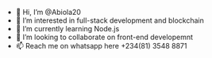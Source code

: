 - 👋 Hi, I’m @Abiola20
- 👀 I’m interested in full-stack development and blockchain
- 🌱 I’m currently learning Node.js
- 💞️ I’m looking to collaborate on front-end developemnt 
- 📫 Reach me on whatsapp here +234(81) 3548 8871

<!---
Abiola20/Abiola20 is a ✨ special ✨ repository because its `README.md` (this file) appears on your GitHub profile.
You can click the Preview link to take a look at your changes.
--->
